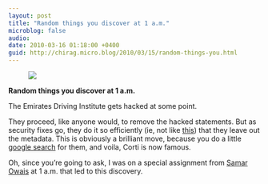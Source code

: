 ```yaml
---
layout: post
title: "Random things you discover at 1 a.m."
microblog: false
audio: 
date: 2010-03-16 01:18:00 +0400
guid: http://chirag.micro.blog/2010/03/15/random-things-you.html
---
```

<figure><img src="https://cdtestweb.files.wordpress.com/2010/03/03dae-0ksc_fvekbbz8iu0m.png"></figure><p><strong>Random things you discover at 1 a.m.</strong></p>
<p>The Emirates Driving Institute gets hacked at some point.</p>
<p>They proceed, like anyone would, to remove the hacked statements. But as security fixes go, they do it so efficiently (ie, not like <a href="http://keross.posterous.com/mitigating-web-application-vulnerabilities-0" target="_blank">this</a>) that they leave out the metadata. This is obviously a brilliant move, because you do a little <a href="http://www.google.com/search?hl=en&amp;rlz=1C1GGLS_enAE370&amp;q=emirates+driving&amp;aq=f&amp;aqi=g-s1g-sx9&amp;aql=&amp;oq=" target="_blank">google search</a> for them, and voila, Corti is now famous.</p>
<p>Oh, since you’re going to ask, I was on a special assignment from <a href="http://www.twitter.com/samarowais" target="_blank">Samar Owais</a> at 1 a.m. that led to this discovery.</p>
